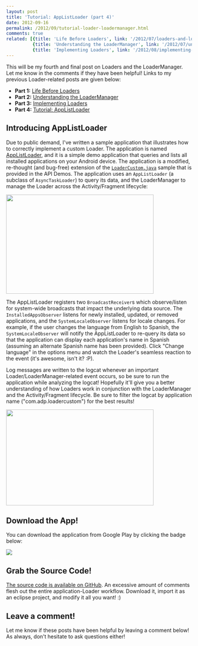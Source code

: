 ```yaml
---
layout: post
title: 'Tutorial: AppListLoader (part 4)'
date: 2012-09-16
permalink: /2012/09/tutorial-loader-loadermanager.html
comments: true
related: [{title: 'Life Before Loaders', link: '/2012/07/loaders-and-loadermanager-background.html'},
          {title: 'Understanding the LoaderManager', link: '/2012/07/understanding-loadermanager.html'},
          {title: 'Implementing Loaders', link: '/2012/08/implementing-loaders.html'}]
---
```


This will be my fourth and final post on Loaders and the LoaderManager. Let me know in the comments if they have been helpful!
Links to my previous Loader-related posts are given below:

  + **Part 1:** <a href="/2012/07/loaders-and-loadermanager-background.html">Life Before Loaders</a>
  + **Part 2:** <a href="/2012/07/understanding-loadermanager.html">Understanding the LoaderManager</a>
  + **Part 3:** <a href="/2012/08/implementing-loaders.html">Implementing Loaders</a>
  + **Part 4:** <a href="/2012/09/tutorial-loader-loadermanager.html">Tutorial: AppListLoader</a>

## Introducing AppListLoader

Due to public demand, I've written a sample application that illustrates how to correctly implement a custom Loader.
The application is named <a href="https://play.google.com/store/apps/details?id=com.adp.loadercustom">AppListLoader</a>,
and it is a simple demo application that queries and lists all installed applications on your Android device.
The application is a modified, re-thought (and bug-free) extension of the
<a href="http://grepcode.com/file/repository.grepcode.com/java/ext/com.google.android/android-apps/4.1.1_r1/com/example/android/apis/app/LoaderCustom.java">`LoaderCustom.java`</a>
sample that is provided in the API Demos. The application uses an `AppListLoader`
(a subclass of `AsyncTaskLoader`) to query its data, and the LoaderManager to
manage the Loader across the Activity/Fragment lifecycle:

<!--more-->

<a href="http://4.bp.blogspot.com/-h7hgUFVox1M/UFj92VbYqLI/AAAAAAAAE3w/L6B5li-ZZGw/s1600/framed_device-2012-09-18-185425.png" imageanchor="1"><img height="269" width="400" src="http://4.bp.blogspot.com/-h7hgUFVox1M/UFj92VbYqLI/AAAAAAAAE3w/L6B5li-ZZGw/s400/framed_device-2012-09-18-185425.png" style="border:0px;"/></a>

The AppListLoader registers two `BroadcastReceiver`s which observe/listen for system-wide broadcasts that
impact the underlying data source. The `InstalledAppsObserver` listens for newly installed, updated, or
removed applications, and the `SystemLocaleObserver` listens for locale changes. For example, if the user
changes the language from English to Spanish, the `SystemLocaleObserver` will notify the AppListLoader to
re-query its data so that the application can display each application's name in Spanish (assuming an alternate
Spanish name has been provided). Click "Change language" in the options menu and watch the Loader's seamless
reaction to the event (it's awesome, isn't it? :P).

Log messages are written to the logcat whenever an important Loader/LoaderManager-related event occurs, so be
sure to run the application while analyzing the logcat! Hopefully it'll give you a better understanding of how
Loaders work in conjunction with the LoaderManager and the Activity/Fragment lifecycle. Be sure to filter the
logcat by application name ("com.adp.loadercustom") for the best results!

<a href="http://3.bp.blogspot.com/-fDNIPUJUJ-0/UFYzs313K4I/AAAAAAAAE18/QmIkU1qUfZE/s1600/AppListLoader%2Beclipse.png" imageanchor="1"><img height="260" src="http://3.bp.blogspot.com/-fDNIPUJUJ-0/UFYzs313K4I/AAAAAAAAE18/QmIkU1qUfZE/s400/AppListLoader%2Beclipse.png" style="border: 0px;" width="400" /></a>

## Download the App!

You can download the application from Google Play by clicking the badge below:

<a href="https://play.google.com/store/apps/details?id=com.adp.loadercustom" imageanchor="1"><img src="http://2.bp.blogspot.com/-NFnsInNBlFo/UFX2Hj3c7MI/AAAAAAAAE1U/7Nao1V2uyKg/s320/android_app_on_play_large.png" /></a>

## Grab the Source Code!

<a href="https://github.com/alexjlockwood/AppListLoader">The source code is available on GitHub</a>.
An excessive amount of comments flesh out the entire application-Loader workflow. Download it,
import it as an eclipse project, and modify it all you want! :)

## Leave a comment!

Let me know if these posts have been helpful by leaving a comment below! As always,
don't hesitate to ask questions either!
